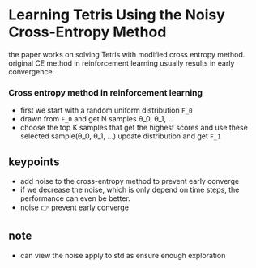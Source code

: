 # Learning Tetris Using the Noisy Cross-Entropy Method

the paper works on solving Tetris with modified cross entropy method. original CE method in reinforcement learning usually results in early convergence.

### Cross entropy method in reinforcement learning
- first we start with a random uniform distribution ```F_0```
- drawn from ```F_0``` and get N samples θ_0, θ_1, ...
- choose the top K samples that get the highest scores and use these selected sample(θ_0, θ_1, ...) update distribution and get ```F_1```


## keypoints
- add noise to the cross-entropy method to prevent early converge
- if we decrease the noise, which is only depend on time steps, the performance can even be better.
- noise :point_right: prevent early converge

## note
- can view the noise apply to std as ensure enough exploration